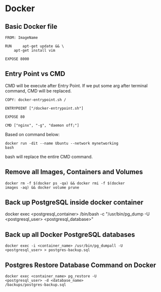 # Docker

## Basic Docker file

<pre><code>FROM: ImageName

RUN 	apt-get update && \
	apt-get install vim

EXPOSE 8000
</code></pre>

## Entry Point vs CMD

CMD will be execute after Entry Point. If we put some arg after terminal command, CMD will be replaced.

<pre><code>COPY: docker-entrypoint.sh /

ENTRYPOINT ["/docker-entrypoint.sh"]

EXPOSE 80

CMD ["nginx", "-g", "daemon off;"]
</code></pre>

Based on command below:

<code>docker run -dit --name Ubuntu --network mynetworking bash</code>

bash will replace the entire CMD command.

## Remove all Images, Containers and Volumes

<code>docker rm -f $(docker ps -qa) && docker rmi -f $(docker images -aq) && docker volume prune</code>

## Back up PostgreSQL inside docker container

docker exec <postgresql_container> /bin/bash -c "/usr/bin/pg_dump -U <postgresql_user> <postgresql_database>"

## Back up all Docker PostgreSQL databases

<code>docker exec -i <container_name> /usr/bin/pg_dumpall -U <postgresql_user> > postgres-backup.sql</code>

## Postgres Restore Database Command on Docker

<code>docker exec <container_name> pg_restore -U <postgresql_user> -d <database_name> /backups/postgres-backup.sql </code>
